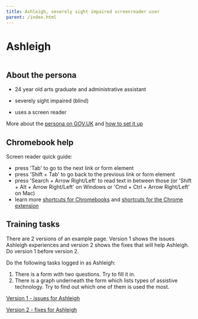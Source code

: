 ```yaml
---
title: Ashleigh, severely sight impaired screenreader user
parent: /index.html
---
```


# Ashleigh

<div><img src="../images/persona-avatars/ashleigh.png" class="profile" alt="" /></div>


## About the persona

* 24 year old arts graduate and administrative assistant

* severely sight impaired (blind)

* uses a screen reader

More about the [persona on GOV.UK](https://www.gov.uk/government/publications/understanding-disabilities-and-impairments-user-profiles/ashleigh-partially-sighted-screenreader-user) and [how to set it up](../setup/chromebook.html#ashleigh)


## Chromebook help

Screen reader quick guide:

* press 'Tab' to go to the next link or form element
* press 'Shift + Tab' to go back to the previous link or form element
* press 'Search + Arrow Right/Left' to read text in between those (or 'Shift + Alt + Arrow Right/Left' on Windows or 'Cmd + Ctrl + Arrow Right/Left' on Mac)
* learn more [shortcuts for Chromebooks](https://support.google.com/chromebook/answer/7031755) and [shortcuts for the Chrome extension](http://web.archive.org/web/20200121050553/https://www.chromevox.com/keyboard_shortcuts.html)


## Training tasks

There are 2 versions of an example page. Version 1 shows the issues Ashleigh experiences and version 2 shows the fixes that will help Ashleigh. Do version 1 before version 2.

Do the following tasks logged in as Ashleigh:

1. There is a form with two questions. Try to fill it in.
2. There is a graph underneath the form which lists types of assistive technology. Try to find out which one of them is used the most.

[Version 1 - issues for Ashleigh](bad.html)

[Version 2 - fixes for Ashleigh](good.html)
